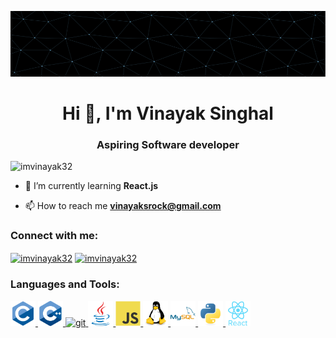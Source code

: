 ![Header](./Header.png)
<h1 align="center">Hi 👋, I'm Vinayak Singhal</h1>
<h3 align="center">Aspiring Software developer</h3>

<p align="left"> <img src="https://komarev.com/ghpvc/?username=imvinayak32&label=Profile%20views&color=0e75b6&style=flat" alt="imvinayak32" /> </p>

- 🌱 I’m currently learning **React.js**

- 📫 How to reach me **vinayaksrock@gmail.com**

<h3 align="left">Connect with me:</h3>
<p align="left">
<a href="https://linkedin.com/in/imvinayak32" target="blank"><img align="center" src="https://raw.githubusercontent.com/rahuldkjain/github-profile-readme-generator/master/src/images/icons/Social/linked-in-alt.svg" alt="imvinayak32" height="30" width="40" /></a>
<a href="https://instagram.com/imvinayak32" target="blank"><img align="center" src="https://raw.githubusercontent.com/rahuldkjain/github-profile-readme-generator/master/src/images/icons/Social/instagram.svg" alt="imvinayak32" height="30" width="40" /></a>
</p>

<h3 align="left">Languages and Tools:</h3>
<p align="left"> <a href="https://www.cprogramming.com/" target="_blank" rel="noreferrer"> <img src="https://raw.githubusercontent.com/devicons/devicon/master/icons/c/c-original.svg" alt="c" width="40" height="40"/> </a> <a href="https://www.w3schools.com/cpp/" target="_blank" rel="noreferrer"> <img src="https://raw.githubusercontent.com/devicons/devicon/master/icons/cplusplus/cplusplus-original.svg" alt="cplusplus" width="40" height="40"/> </a> <a href="https://git-scm.com/" target="_blank" rel="noreferrer"> <img src="https://www.vectorlogo.zone/logos/git-scm/git-scm-icon.svg" alt="git" width="40" height="40"/> </a> <a href="https://www.java.com" target="_blank" rel="noreferrer"> <img src="https://raw.githubusercontent.com/devicons/devicon/master/icons/java/java-original.svg" alt="java" width="40" height="40"/> </a> <a href="https://developer.mozilla.org/en-US/docs/Web/JavaScript" target="_blank" rel="noreferrer"> <img src="https://raw.githubusercontent.com/devicons/devicon/master/icons/javascript/javascript-original.svg" alt="javascript" width="40" height="40"/> </a> <a href="https://www.linux.org/" target="_blank" rel="noreferrer"> <img src="https://raw.githubusercontent.com/devicons/devicon/master/icons/linux/linux-original.svg" alt="linux" width="40" height="40"/> </a> <a href="https://www.mysql.com/" target="_blank" rel="noreferrer"> <img src="https://raw.githubusercontent.com/devicons/devicon/master/icons/mysql/mysql-original-wordmark.svg" alt="mysql" width="40" height="40"/> </a> <a href="https://www.python.org" target="_blank" rel="noreferrer"> <img src="https://raw.githubusercontent.com/devicons/devicon/master/icons/python/python-original.svg" alt="python" width="40" height="40"/> </a> <a href="https://reactjs.org/" target="_blank" rel="noreferrer"> <img src="https://raw.githubusercontent.com/devicons/devicon/master/icons/react/react-original-wordmark.svg" alt="react" width="40" height="40"/> </a> </p>

<!---
imvinayak32/imvinayak32 is a ✨ special ✨ repository because its `README.md` (this file) appears on your GitHub profile.

Links for beautifying your github profile!!
https://youtu.be/G-EGDH50hGE?si=iK6fZ1iMa51Jb2N8
https://gprm.itsvg.in/
https://rahuldkjain.github.io/gh-profile-readme-generator/
https://leviarista.github.io/github-profile-header-generator/
https://myoctocat.com/
--->
